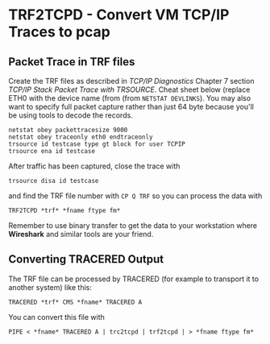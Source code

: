 # TRF2TCPD - Convert VM TCP/IP Traces to pcap

## Packet Trace in TRF files
Create the TRF files as described in *TCP/IP Diagnostics*
Chapter 7 section *TCP/IP Stack Packet Trace with TRSOURCE*.
Cheat sheet below (replace ETH0 with the device name (from
(from ```NETSTAT DEVLINKS```). You may also want to specify
full packet capture rather than just 64 byte because you'll
be using tools to decode the records.
```
netstat obey packettracesize 9000
netstat obey traceonly eth0 endtraceonly
trsource id testcase type gt block for user TCPIP
trsource ena id testcase
```
After traffic has been captured, close the trace with
```
trsource disa id testcase
```
and find the TRF file number with ```CP Q TRF``` so you can
process the data with
```
TRF2TCPD *trf* *fname ftype fm*
```
Remember to use binary transfer to get the data to your
workstation where **Wireshark** and similar tools are your
friend.

## Converting TRACERED Output
The TRF file can be processed by TRACERED (for example
to transport it to another system) like this:
```
TRACERED *trf* CMS *fname* TRACERED A
```
You can convert this file with
```
PIPE < *fname* TRACERED A | trc2tcpd | trf2tcpd | > *fname ftype fm*
```
